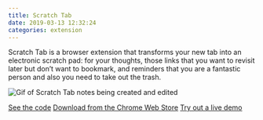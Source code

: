 ```yaml
---
title: Scratch Tab
date: 2019-03-13 12:32:24
categories: extension
---
```



Scratch Tab is a browser extension that transforms your new tab into an electronic scratch pad: for your thoughts, those links that you want to revisit later but don&#8217;t want to bookmark, and reminders that you are a fantastic person and also you need to take out the trash. 
   
![Gif of Scratch Tab notes being created and edited](https://i.imgur.com/LS7Ypr2.gif)

[See the code](https://github.com/sajoy/scratch-tab)
[Download from the Chrome Web Store](https://chrome.google.com/webstore/detail/scratch-tab/gaehhklohpncohpacfhddemnekcahfim?hl=en-US)
[Try out a live demo](https://sajoy.github.io/scratch-tab/)